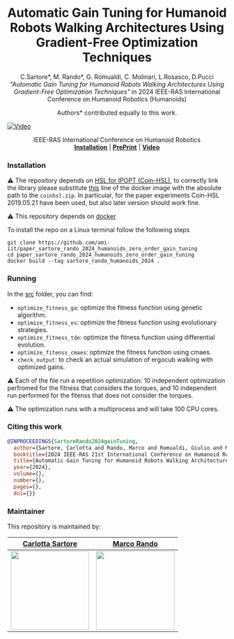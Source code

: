 


<h1 align="center">
Automatic Gain Tuning for Humanoid Robots Walking Architectures Using Gradient-Free Optimization Techniques
</h1>


<div align="center">

C.Sartore*, M. Rando*, G. Romualdi, C. Molinari, L.Rosasco, D.Pucci
_"Automatic Gain Tuning for Humanoid Robots Walking Architectures Using Gradient-Free Optimization Techniques"_
in 2024 IEEE-RAS International Conference on Humanoid Robotics (Humanoids)

Authors* contributed equally to this work. 
</div>

<p align="center">


[![Video](https://github.com/user-attachments/assets/118acc48-6961-4291-a348-a4a2bfe8cf8e)](https://github.com/user-attachments/assets/59f4a231-fb74-43d5-bac8-aadfb72f84f7
)

</p>

<div align="center">
  IEEE-RAS International Conference on Humanoid Robotics
</div>

<div align="center">
  <a href="#installation"><b>Installation</b></a> |
  <a href="https://arxiv.org/abs/2409.18649"><b>PrePrint</b></a> |
  <a href=https://www.youtube.com/watch?v=BccsReE9MpY><b>Video</b></a>
</div>

### Installation


:warning: The repository depends on [HSL for IPOPT (Coin-HSL)](https://www.hsl.rl.ac.uk/ipopt/), to correctly link the library please substitute [this](./Dockerfile#L110) line of the docker image with the absolute path to the `coinhsl.zip`. In particular, for the paper experiments Coin-HSL 2019.05.21 have been used, but also later version should work fine. 

⚠️ This repository depends on [docker](https://docs.docker.com/)

To install the repo on a Linux terminal follow the following steps 

```
git clone https://github.com/ami-iit/paper_sartore_rando_2024_humanoids_zero_order_gain_tuning
cd paper_sartore_rando_2024_humanoids_zero_order_gain_tuning
docker build --tag sartore_rando_humanoids_2024 . 
```

### Running 

In the [src](https://github.com/ami-iit/paper_sartore_rando_2024_humanoids_zero_order_gain_tuning/tree/main/src) folder, you can find: 
- `optimize_fitness_ga`: optimize the fitness function using genetic algorithm.
- `optimize_fitness_es`: optimize the fitness function using evolutionary strategies.
- `optimize_fitness_tde`: optimize the fitness function using differential evolution.
- `optimize_fitenss_cmaes`: optimize the fitness function using cmaes.
- `check_output`: to check an actual simulation of ergocub walking with optimized gains. 

:warning: Each of the file run a repetition optimization: 10 independent optimization perfromed for the fitness that considers the torques, and 10 independent run performed for the fitenss that does not consider the torques.

:warning: The optimization runs with a multiprocess and will take 100 CPU cores. 

### Citing this work

```bibtex
@INPROCEEDINGS{SartoreRando2024gainTuning,
  author={Sartore, Carlotta and Rando, Marco and Romualdi, Giulio and Molinari, Cesare and Rosasco, Lorenzo and Pucci, Daniele},
  booktitle={2024 IEEE-RAS 21st International Conference on Humanoid Robots (Humanoids)}, 
  title={Automatic Gain Tuning for Humanoid Robots Walking Architectures Using Gradient-Free Optimization Techniques}, 
  year={2024},
  volume={},
  number={},
  pages={},
  doi={}}
```

### Maintainer

This repository is maintained by:


|     [Carlotta Sartore](https://github.com/CarlottaSartore)    | [Marco Rando](https://github.com/Akatsuki96)
|-------------------------------------------------------|-------------------------------------------------------|
|<img src="https://user-images.githubusercontent.com/56030908/135461492-6d9a1174-19bd-46b3-bee6-c4dbaea9e210.jpeg" width="180">| <img src="https://github.com/ami-iit/element_hardware-intelligence/assets/56030908/def8f63d-0bc3-47fb-a64b-9626665c0f98" width="180">|



